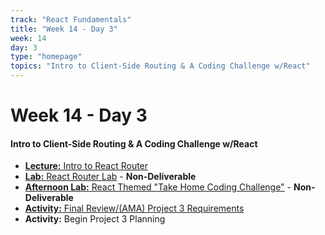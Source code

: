 ```yaml
---
track: "React Fundamentals"
title: "Week 14 - Day 3"
week: 14
day: 3
type: "homepage"
topics: "Intro to Client-Side Routing & A Coding Challenge w/React"
---
```



# Week 14 - Day 3

#### Intro to Client-Side Routing & A Coding Challenge w/React

- [**Lecture:** Intro to React Router](/react-fundamentals/week-14/day-3/lecture-materials/intro-to-react-router/)
- [**Lab:** React Router Lab](/react-fundamentals/week-14/day-3/labs/react-router-lab/) - **Non-Deliverable**
- [**Afternoon Lab:** React Themed "Take Home Coding Challenge"](/react-fundamentals/week-14/day-3/labs/take-home-react-coding-challenge) - **Non-Deliverable**
- [**Activity:** Final Review/(AMA) Project 3 Requirements](/unit-projects/unit-three-project-requirements)
- **Activity:** Begin Project 3 Planning
